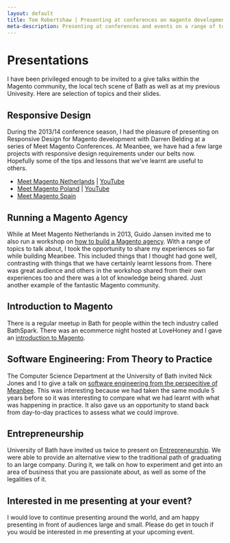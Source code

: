 ```yaml
---
layout: default
title: Tom Robertshaw | Presenting at conferences on magento development, responsive design and entrepreneurship.
meta-description: Presenting at conferences and events on a range of topics including responsive design, entrepreneuship and software engineering.
---
```



# Presentations

I have been privileged enough to be invited to a give talks within the Magento community, the local tech scene of Bath as well as at my previous Univesity.  Here are selection of topics and their slides.

## Responsive Design

During the 2013/14 conference season, I had the pleasure of presenting on Responsive Design for Magento development with Darren Belding at a series of Meet Magento Conferences.   At Meanbee, we have had a few large projects with responsive design requirements under our belts now.  Hopefully some of the tips and lessons that we've learnt are useful to others.

- [Meet Magento Netherlands](https://speakerdeck.com/meanbee/responsive-design-for-magento-meet-magento-netherlands-2013) | [YouTube](https://www.youtube.com/watch?v=Ub7YEF1iiEo)
- [Meet Magento Poland](https://speakerdeck.com/meanbee/responsive-web-design-in-magento-meet-magento-poland-2013) | [YouTube](https://www.youtube.com/watch?v=Lf4PgWEmgRc)
- [Meet Magento Spain](https://speakerdeck.com/meanbee/responsive-web-design-for-magento-meet-magento-spain-2014)


## Running a Magento Agency

While at Meet Magento Netherlands in 2013, Guido Jansen invited me to also run a workshop on [how to build a Magento agency](https://speakerdeck.com/meanbee/how-to-build-a-magento-agency-workshop-meet-magento-netherlands-2013).  With a range of topics to talk about, I took the opportunity to share my experiences so far while building Meanbee.  This included things that I thought had gone well, contrasting with things that we have certainly learnt lessons from.  There was great audience and others in the workshop shared from their own experiences too and there was a lot of knowledge being shared.  Just another example of the fantastic Magento community.


## Introduction to Magento

There is a regular meetup in Bath for people within the tech industry called BathSpark.  There was an ecommerce night hosted at LoveHoney and I gave an [introduction to Magento](https://speakerdeck.com/meanbee/introduction-to-magento-bathspark-sept-2012).

## Software Engineering: From Theory to Practice

The Computer Science Department at the University of Bath invited Nick Jones and I to give a talk on [software engineering from the perspecitive of Meanbee](https://speakerdeck.com/meanbee/software-engineering-from-theory-to-practice).  This was interesting because we had taken the same module 5 years before so it was interesting to compare what we had learnt with what was happening in practice.  It also gave us an opportunity to stand back from day-to-day practices to assess what we could improve.

## Entrepreneurship

University of Bath have invited us twice to present on [Entrepreneurship](https://speakerdeck.com/meanbee/entrepreneurship).  We were able to provide an alternative view to the traditional path of graduating to an large company.  During it, we talk on how to experiment and get into an area of business that you are passionate about, as well as some of the legalities of it. 


## Interested in me presenting at your event?

I would love to continue presenting around the world, and am happy presenting in front of audiences large and small.  Please do get in touch if you would be interested in me presenting at your upcoming event.